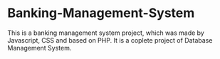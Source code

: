 # Banking-Management-System
This is a banking management system project, which was made by Javascript, CSS and based on PHP. It is a coplete project of Database Management System.
